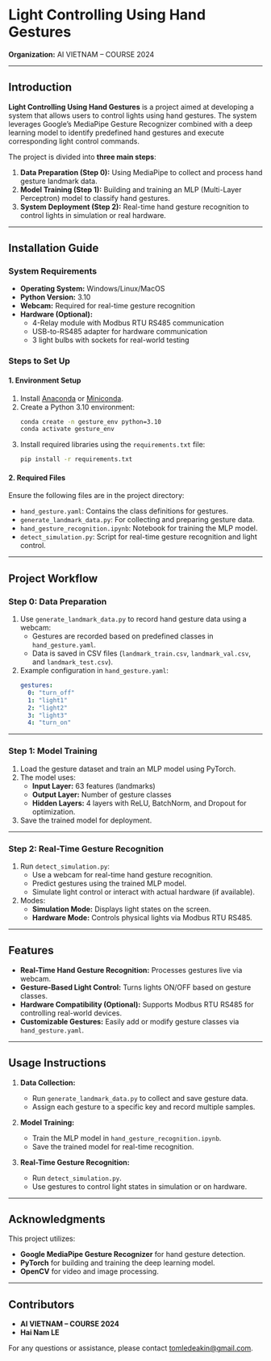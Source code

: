 # **Light Controlling Using Hand Gestures**

**Organization:** AI VIETNAM – COURSE 2024  

---

## **Introduction**

**Light Controlling Using Hand Gestures** is a project aimed at developing a system that allows users to control lights using hand gestures. The system leverages Google’s MediaPipe Gesture Recognizer combined with a deep learning model to identify predefined hand gestures and execute corresponding light control commands.

The project is divided into **three main steps**:
1. **Data Preparation (Step 0):** Using MediaPipe to collect and process hand gesture landmark data.
2. **Model Training (Step 1):** Building and training an MLP (Multi-Layer Perceptron) model to classify hand gestures.
3. **System Deployment (Step 2):** Real-time hand gesture recognition to control lights in simulation or real hardware.

---

## **Installation Guide**

### **System Requirements**
- **Operating System:** Windows/Linux/MacOS
- **Python Version:** 3.10
- **Webcam:** Required for real-time gesture recognition
- **Hardware (Optional):** 
  - 4-Relay module with Modbus RTU RS485 communication
  - USB-to-RS485 adapter for hardware communication
  - 3 light bulbs with sockets for real-world testing

### **Steps to Set Up**

#### **1. Environment Setup**
1. Install [Anaconda](https://www.anaconda.com/download) or [Miniconda](https://docs.anaconda.com/miniconda/).
2. Create a Python 3.10 environment:
   ```bash
   conda create -n gesture_env python=3.10
   conda activate gesture_env
   ```
3. Install required libraries using the `requirements.txt` file:
   ```bash
   pip install -r requirements.txt
   ```

#### **2. Required Files**
Ensure the following files are in the project directory:
- `hand_gesture.yaml`: Contains the class definitions for gestures.
- `generate_landmark_data.py`: For collecting and preparing gesture data.
- `hand_gesture_recognition.ipynb`: Notebook for training the MLP model.
- `detect_simulation.py`: Script for real-time gesture recognition and light control.
---

## **Project Workflow**

### **Step 0: Data Preparation**
1. Use `generate_landmark_data.py` to record hand gesture data using a webcam:
   - Gestures are recorded based on predefined classes in `hand_gesture.yaml`.
   - Data is saved in CSV files (`landmark_train.csv`, `landmark_val.csv`, and `landmark_test.csv`).
2. Example configuration in `hand_gesture.yaml`:
   ```yaml
   gestures:
     0: "turn_off"
     1: "light1"
     2: "light2"
     3: "light3"
     4: "turn_on"
   ```

---

### **Step 1: Model Training**
1. Load the gesture dataset and train an MLP model using PyTorch.
2. The model uses:
   - **Input Layer:** 63 features (landmarks)
   - **Output Layer:** Number of gesture classes
   - **Hidden Layers:** 4 layers with ReLU, BatchNorm, and Dropout for optimization.
3. Save the trained model for deployment.

---

### **Step 2: Real-Time Gesture Recognition**
1. Run `detect_simulation.py`:
   - Use a webcam for real-time hand gesture recognition.
   - Predict gestures using the trained MLP model.
   - Simulate light control or interact with actual hardware (if available).
2. Modes:
   - **Simulation Mode:** Displays light states on the screen.
   - **Hardware Mode:** Controls physical lights via Modbus RTU RS485.

---

## **Features**
- **Real-Time Hand Gesture Recognition:** Processes gestures live via webcam.
- **Gesture-Based Light Control:** Turns lights ON/OFF based on gesture classes.
- **Hardware Compatibility (Optional):** Supports Modbus RTU RS485 for controlling real-world devices.
- **Customizable Gestures:** Easily add or modify gesture classes via `hand_gesture.yaml`.

---

## **Usage Instructions**

1. **Data Collection:**
   - Run `generate_landmark_data.py` to collect and save gesture data.
   - Assign each gesture to a specific key and record multiple samples.

2. **Model Training:**
   - Train the MLP model in `hand_gesture_recognition.ipynb`.
   - Save the trained model for real-time recognition.

3. **Real-Time Gesture Recognition:**
   - Run `detect_simulation.py`.
   - Use gestures to control light states in simulation or on hardware.

---

## **Acknowledgments**
This project utilizes:
- **Google MediaPipe Gesture Recognizer** for hand gesture detection.
- **PyTorch** for building and training the deep learning model.
- **OpenCV** for video and image processing.

---

## **Contributors**
- **AI VIETNAM – COURSE 2024**
- **Hai Nam LE**

For any questions or assistance, please contact tomledeakin@gmail.com.
